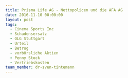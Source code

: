 ```yaml
---
title: Prisma Life AG - Nettopolicen und die AFA AG
date: 2016-11-10 00:00:00
layout: post
tags:
  - Cinema Sports Inc
  - Schadensersatz
  - OLG Stuttgart
  - Urteil
  - Betrug
  - vorbörsliche Aktien
  - Penny Stock
  - Vertriebskosten
team_member: dr-sven-tintemann
---
```

